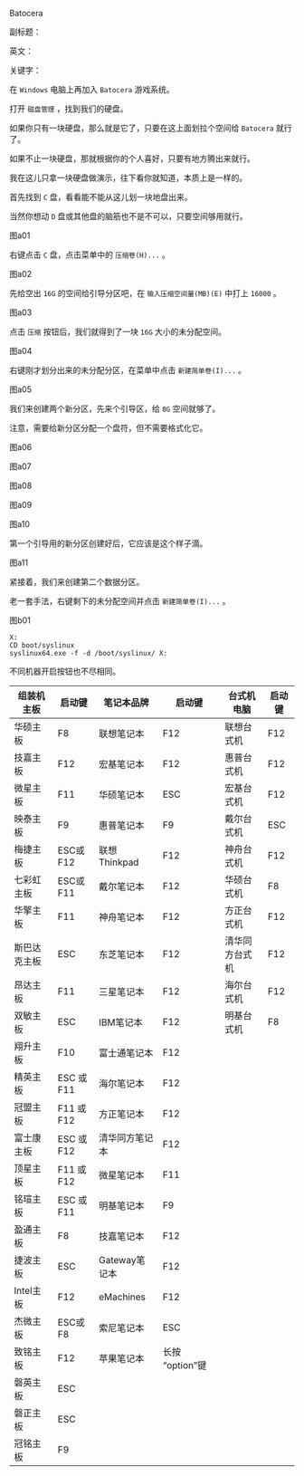 Batocera

副标题：

英文：

关键字：





在 `Windows` 电脑上再加入 `Batocera` 游戏系统。



打开 `磁盘管理` ，找到我们的硬盘。

如果你只有一块硬盘，那么就是它了，只要在这上面划拉个空间给 `Batocera` 就行了。

如果不止一块硬盘，那就根据你的个人喜好，只要有地方腾出来就行。

我在这儿只拿一块硬盘做演示，往下看你就知道，本质上是一样的。



首先找到 `C` 盘，看看能不能从这儿划一块地盘出来。

当然你想动 `D` 盘或其他盘的脑筋也不是不可以，只要空间够用就行。

图a01



右键点击 `C` 盘，点击菜单中的 `压缩卷(H)...` 。

图a02



先给空出 `16G` 的空间给引导分区吧，在 `输入压缩空间量(MB)(E)` 中打上 `16000` 。

图a03



点击 `压缩` 按钮后，我们就得到了一块 `16G` 大小的未分配空间。

图a04



右键刚才划分出来的未分配分区，在菜单中点击 `新建简单卷(I)...` 。

图a05



我们来创建两个新分区，先来个引导区，给 `8G` 空间就够了。

注意，需要给新分区分配一个盘符，但不需要格式化它。

图a06

图a07

图a08

图a09

图a10



第一个引导用的新分区创建好后，它应该是这个样子滴。

图a11



紧接着，我们来创建第二个数据分区。

老一套手法，右键剩下的未分配空间并点击 `新建简单卷(I)...` 。

图b01



















```
X:
CD boot/syslinux
syslinux64.exe -f -d /boot/syslinux/ X:
```





不同机器开启按钮也不尽相同。

| 组装机主板   | 启动键     | 笔记本品牌     | 启动键          | 台式机电脑     | 启动键 |
| ------------ | ---------- | -------------- | --------------- | -------------- | ------ |
| 华硕主板     | F8         | 联想笔记本     | F12             | 联想台式机     | F12    |
| 技嘉主板     | F12        | 宏基笔记本     | F12             | 惠普台式机     | F12    |
| 微星主板     | F11        | 华硕笔记本     | ESC             | 宏基台式机     | F12    |
| 映泰主板     | F9         | 惠普笔记本     | F9              | 戴尔台式机     | ESC    |
| 梅捷主板     | ESC或F12   | 联想 Thinkpad  | F12             | 神舟台式机     | F12    |
| 七彩虹主板   | ESC或F11   | 戴尔笔记本     | F12             | 华硕台式机     | F8     |
| 华擎主板     | F11        | 神舟笔记本     | F12             | 方正台式机     | F12    |
| 斯巴达克主板 | ESC        | 东芝笔记本     | F12             | 清华同方台式机 | F12    |
| 昂达主板     | F11        | 三星笔记本     | F12             | 海尔台式机     | F12    |
| 双敏主板     | ESC        | IBM笔记本      | F12             | 明基台式机     | F8     |
| 翔升主板     | F10        | 富士通笔记本   | F12             |                |        |
| 精英主板     | ESC 或 F11 | 海尔笔记本     | F12             |                |        |
| 冠盟主板     | F11 或 F12 | 方正笔记本     | F12             |                |        |
| 富士康主板   | ESC 或 F12 | 清华同方笔记本 | F12             |                |        |
| 顶星主板     | F11 或 F12 | 微星笔记本     | F11             |                |        |
| 铭瑄主板     | ESC 或 F11 | 明基笔记本     | F9              |                |        |
| 盈通主板     | F8         | 技嘉笔记本     | F12             |                |        |
| 捷波主板     | ESC        | Gateway笔记本  | F12             |                |        |
| Intel主板    | F12        | eMachines      | F12             |                |        |
| 杰微主板     | ESC或F8    | 索尼笔记本     | ESC             |                |        |
| 致铭主板     | F12        | 苹果笔记本     | 长按 “option”键 |                |        |
| 磐英主板     | ESC        |                |                 |                |        |
| 磐正主板     | ESC        |                |                 |                |        |
| 冠铭主板     | F9         |                |                 |                |        |